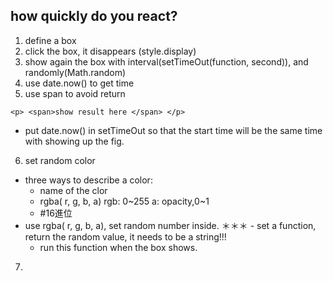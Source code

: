 ## how quickly do you react?

1. define a box
2. click the box, it disappears (style.display)
3. show again the box with interval(setTimeOut(function, second)), and randomly(Math.random) 
4. use date.now() to get time
5. use span to avoid return
```
<p> <span>show result here </span> </p>
```
* put date.now() in setTimeOut so that the start time will be the same time with showing up the fig.

6. set random color
  - three ways to describe a color:
    - name of the clor
    - rgba( r, g, b, a)
      rgb: 0~255
      a: opacity,0~1
    - #16進位
  - use rgba( r, g, b, a), set random number inside.
＊＊＊ - set a function, return the random value, it needs to be a string!!!
      - run this function when the box shows.
      
7.
